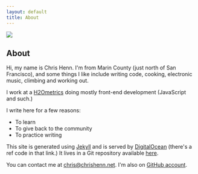 ```yaml
---
layout: default
title: About
---
```


<img src="{{ site.baseurl }}/assets/styles/mountains.jpg" class="me">

## About

Hi, my name is Chris Henn. I'm from Marin County (just north of San Francisco), and some things I like include writing code, cooking, electronic music, climbing and working out.

I work at a [H2Ometrics](http://www.h2ometrics.com/) doing mostly front-end development (JavaScript and such.)

I write here for a few reasons:

* To learn
* To give back to the community
* To practice writing

This site is generated using [Jekyll](http://jekyllrb.com) and is served by [DigitalOcean](https://www.digitalocean.com/?refcode=1e64afc35633) (there's a ref code in that link.) It lives in a Git repository available [here](https://github.com/chenn/writing).

You can contact me at chris@chrishenn.net. I'm also on [GitHub account](https://github.com/chenn).

